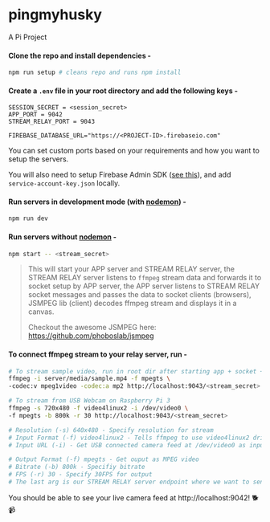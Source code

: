 # pingmyhusky

A Pi Project

#### Clone the repo and install dependencies -

```bash
npm run setup # cleans repo and runs npm install
```

#### Create a `.env` file in your root directory and add the following keys -

```
SESSION_SECRET = <session_secret>
APP_PORT = 9042
STREAM_RELAY_PORT = 9043

FIREBASE_DATABASE_URL="https://<PROJECT-ID>.firebaseio.com"
```

You can set custom ports based on your requirements and how you want to setup the servers.

You will also need to setup Firebase Admin SDK ([see this](https://firebase.google.com/docs/admin/setup)), and add `service-account-key.json` locally.

#### Run servers in development mode (with [nodemon](https://nodemon.io)) -

```bash
npm run dev
```

#### Run servers without [nodemon](https://nodemon.io) -

```bash
npm start -- <stream_secret>
```

> This will start your APP server and STREAM RELAY server,
> the STREAM RELAY server listens to `ffmpeg` stream data and forwards it to socket setup by APP server,
> the APP server listens to STREAM RELAY socket messages and passes the data to socket clients (browsers),
> JSMPEG lib (client) decodes ffmpeg stream and displays it in a canvas.
>
> Checkout the awesome JSMPEG here: https://github.com/phoboslab/jsmpeg

#### To connect ffmpeg stream to your relay server, run -

```bash
# To stream sample video, run in root dir after starting app + socket + relay servers
ffmpeg -i server/media/sample.mp4 -f mpegts \
-codec:v mpeg1video -codec:a mp2 http://localhost:9043/<stream_secret>

# To stream from USB Webcam on Raspberry Pi 3
ffmpeg -s 720x480 -f video4linux2 -i /dev/video0 \
-f mpegts -b 800k -r 30 http://localhost:9043/<stream_secret>

# Resolution (-s) 640x480 - Specify resolution for stream
# Input Format (-f) video4linux2 - Tells ffmpeg to use video4linux2 driver to encode camera feed to h264
# Input URL (-i) - Get USB connected camera feed at /dev/video0 as input

# Output Format (-f) mpegts - Get ouput as MPEG video
# Bitrate (-b) 800k - Specifiy bitrate
# FPS (-r) 30 - Specify 30FPS for output
# The last arg is our STREAM RELAY server endpoint where we want to send the stream to
```

You should be able to see your live camera feed at http://localhost:9042! :dog2: :video_camera:
